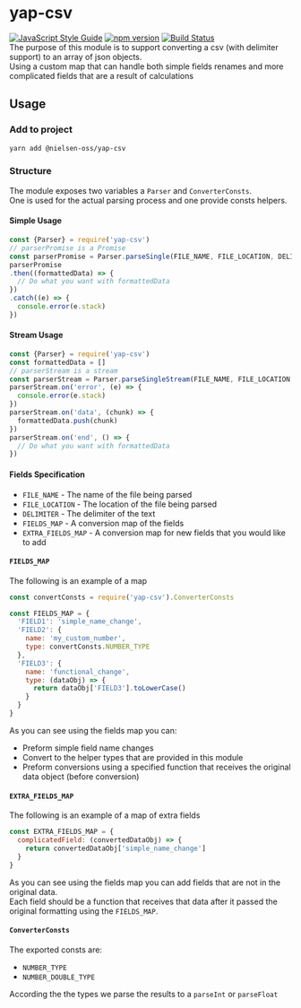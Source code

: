 # yap-csv
[![JavaScript Style Guide](https://img.shields.io/badge/code_style-standard-brightgreen.svg)](https://standardjs.com) 
[![npm version](https://badge.fury.io/js/%40nielsen-oss%2Fyap-csv.svg)](https://badge.fury.io/js/%40nielsen-oss%2Fyap-csv)
[![Build Status](https://travis-ci.org/nielsen-oss/yap-csv.svg?branch=master)](https://travis-ci.org/nielsen-oss/yap-csv)
<br/>
The purpose of this module is to support converting a csv (with delimiter support) to an array of json objects.<br/> 
Using a custom map that can handle both simple fields renames and more complicated fields that are a result of calculations

## Usage
### Add to project
```bash
yarn add @nielsen-oss/yap-csv
```
### Structure
The module exposes two variables a ```Parser``` and ```ConverterConsts```. <br/>
One is used for the actual parsing process and one provide consts helpers.

#### Simple Usage
```javascript
const {Parser} = require('yap-csv')
// parserPromise is a Promise
const parserPromise = Parser.parseSingle(FILE_NAME, FILE_LOCATION, DELIMITER, FIELDS_MAP, EXTRA_FIELDS_MAP)
parserPromise
.then((formattedData) => {
  // Do what you want with formattedData
})
.catch((e) => {
  console.error(e.stack)
})
```

#### Stream Usage
```javascript
const {Parser} = require('yap-csv')
const formattedData = []
// parserStream is a stream
const parserStream = Parser.parseSingleStream(FILE_NAME, FILE_LOCATION, DELIMITER, FIELDS_MAP, EXTRA_FIELDS_MAP)
parserStream.on('error', (e) => {
  console.error(e.stack)
})
parserStream.on('data', (chunk) => {
  formattedData.push(chunk)
})
parserStream.on('end', () => {
  // Do what you want with formattedData
})
```

#### Fields Specification

* ```FILE_NAME``` - The name of the file being parsed
* ```FILE_LOCATION``` - The location of the file being parsed
* ```DELIMITER``` - The delimiter of the text
* ```FIELDS_MAP``` - A conversion map of the fields
* ```EXTRA_FIELDS_MAP``` - A conversion map for new fields that you would like to add

#### ```FIELDS_MAP```
The following is an example of a map
```javascript
const convertConsts = require('yap-csv').ConverterConsts

const FIELDS_MAP = {
  'FIELD1': 'simple_name_change',
  'FIELD2': {
    name: 'my_custom_number',
    type: convertConsts.NUMBER_TYPE
  },
  'FIELD3': {
    name: 'functional_change',
    type: (dataObj) => {
      return dataObj['FIELD3'].toLowerCase()
    }
  }
}
```

As you can see using the fields map you can:
* Preform simple field name changes
* Convert to the helper types that are provided in this module
* Preform conversions using a specified function that receives the original data object (before conversion)

#### ```EXTRA_FIELDS_MAP``` 
The following is an example of a map of extra fields
```javascript
const EXTRA_FIELDS_MAP = {
  complicatedField: (convertedDataObj) => {
    return convertedDataObj['simple_name_change']
  }
}
```

As you can see using the fields map you can add fields that are not in the original data. <br/>
Each field should be a function that receives that data after it passed the original formatting using the ```FIELDS_MAP```.

#### ```ConverterConsts``` 
The exported consts are:
* ```NUMBER_TYPE```
* ```NUMBER_DOUBLE_TYPE```

According the the types we parse the results to a ```parseInt``` or ```parseFloat```